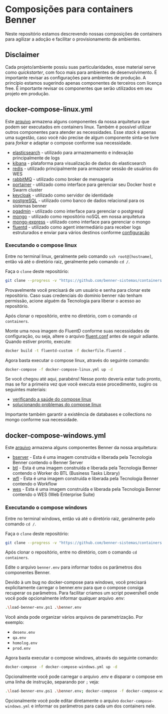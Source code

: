 # Composições para containers Benner

Neste repositório estamos descrevendo nossas composições de containers para agilizar a adoção e facilitar o provisionamento de ambientes.

## Disclaimer

Cada projeto/ambiente possiu suas particularidades, esse material serve como _quickstarter_, com foco mais para ambientes de desenvolvimento. É importante revisar as configurações para ambientes de produção.
A princípio estamos sugerindo apenas componentes de terceiros com licença free. É importante revisar os componentes que serão utilizados em seu projeto em produção.

## docker-compose-linux.yml

Este [arquivo](./docker-compose-linux.yml) armazena alguns componentes da nossa arquitetura que podem ser executados em containers linux.
Também é possível utilizar outros componentes para atender as necessidades. Esse _stack_ é apenas uma sugestão, caso você não precise de algum componente sinta-se livre para _forkar_ e adaptar o compose conforme sua necessidade.

- [elasticsearch](https://hub.docker.com/_/elasticsearch) - utilizado para armazenamento e indexação principalmente de logs
- [kibana](https://hub.docker.com/_/kibana) - plataforma para visualização de dados do elasticsearch
- [redis](https://hub.docker.com/_/redis) - utilizado principalmente para armazenar sessão de usuários do WES
- [rabbitMQ](https://hub.docker.com/_/rabbitmq) - utilizado como broker de mensageria
- [portainer](https://hub.docker.com/r/portainer/portainer) - utilizado como interface para gerenciar seu Docker host e Swarm cluster
- [keycloak](https://hub.docker.com/r/jboss/keycloak) - utilizado como servidor de identidade
- [postgreSQL](https://hub.docker.com/_/postgres) - utilizado como banco de dados relacional para os sistemas benner
- [pgadmin](https://hub.docker.com/r/dpage/pgadmin4) - utilizado como interface para gerenciar o postgresql
- [mongo](https://www.mongodb.com/) - utilizado como repositório noSQL em nossa arquitetura
- [mongo-express](https://hub.docker.com/_/mongo-express) - utilizado como interface para gerenciar o mongo
- [fluentd](https://www.fluentd.org/) - utilizado como agent intermediário para receber logs estruturados e enviar para vários destinos conforme [configuração](./fluent.conf)

### Executando o compose linux

Entre no terminal linux, geralmente pelo comando `ssh root@[hostname]`, então vá até o diretório raiz, geralmente pelo comando `cd /`.

Faça o `clone` deste repositório:

``` bash
git clone --progress -v "https://github.com/benner-sistemas/containers.git"
```

Provavelmente você precisará de um usuário e senha para clonar este repositório. Caso suas credenciais do domínio benner não tenham permissão, acione alguém da Tecnologia para liberar o acesso ao repositório.

Após clonar o repositório, entre no diretório, com o comando `cd containers`.

Monte uma nova imagem do FluentD conforme suas necessidades de configuração, ou seja, altere o arquivo [fluent.conf](./fluent.conf) antes de seguir adiante. Quando estiver pronto, execute:

``` bash
docker build -t fluentd-custom -f dockerfile.fluentd .
```

Agora basta executar o compose linux, através do seguinte comando:

``` bash
docker-compose -f docker-compose-linux.yml up -d
```

Se você chegou até aqui, parabéns! Nesse ponto deveria estar tudo pronto, mas se for a primeira vez que você executa esse procedimento, sugiro os seguintes materiais:

- [verificando a saúde do compose linux](./compose-linux-healthcheck.md)
- [solucionando problemas do compose linux](./compose-linux-troubleshooting.md)

Importante também garantir a existência de databases e collections no mongo conforme sua necessidade.

## docker-compose-windows.yml

Este [arquivo](./docker-compose-windows.yml) armazena alguns componentes Benner da nossa arquitetura:

- [bserver](https://hub.docker.com/r/bennersistemas/bserver) - Esta é uma imagem construída e liberada pela Tecnologia Benner contendo o Benner Server
- [btl](https://hub.docker.com/r/bennersistemas/btl) - Esta é uma imagem construída e liberada pela Tecnologia Benner contendo o Worker do BTL (Business Tasks Library)
- [wfl](https://hub.docker.com/r/bennersistemas/wfl) - Esta é uma imagem construída e liberada pela Tecnologia Benner contendo o Workflow
- [wes](https://hub.docker.com/r/bennersistemas/wes) - Esta é uma imagem construída e liberada pela Tecnologia Benner contendo o WES (Web Enterprise Suite)

### Executando o compose windows

Entre no terminal windows, então vá até o diretório raiz, geralmente pelo comando `cd /`.

Faça o `clone` deste repositório:

``` bash
git clone --progress -v "https://github.com/benner-sistemas/containers.git"
```

Após clonar o repositório, entre no diretório, com o comando `cd containers`.

Edite o arquivo `benner.env` para informar todos os parâmetros dos componentes Benner.

Devido à um bug no docker-compose para windows, você precisará explicitamente carregar o benner.env para que o compose consiga recuperar os parâmetros. Para facilitar criamos um script powershell onde você pode opcionalmente informar qualquer arquivo .env:

```` bash
.\load-benner-env.ps1 .\benner.env
````

Você ainda pode organizar vários arquivos de parametrização. Por exemplo:

- `desenv.env`
- `qa.env`
- `homolog.env`
- `prod.env`

Agora basta executar o compose windows, através do seguinte comando:

``` bash
docker-compose -f docker-compose-windows.yml up -d
```

Opcionalmente você pode carregar o arquivo .env e disparar o compose em uma linha de instrução, separando por `;` veja:

``` bash
.\load-benner-env.ps1 .\benner.env; docker-compose -f docker-compose-windows.yml up -d
```

Opcionalmente você pode editar diretamente o arquivo `docker-compose-windows.yml` e informar os parâmetros para cada um dos containers nele.
